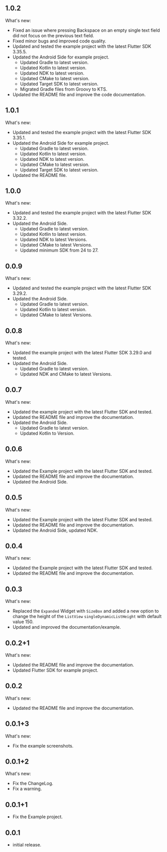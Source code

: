 ## 1.0.2

What's new:
- Fixed an issue where pressing Backspace on an empty single text field did not focus on the previous text field.
- Fixed minor bugs and improved code quality.
- Updated and tested the example project with the latest Flutter SDK 3.35.5.
- Updated the Android Side for example project.
  - Updated Gradle to latest version.
  - Updated Kotlin to latest version.
  - Updated NDK to latest version.
  - Updated CMake to latest version.
  - Updated Target SDK to latest version.
  - Migrated Gradle files from Groovy to KTS.
- Updated the README file and improve the code documentation.

## 1.0.1

What's new:
- Updated and tested the example project with the latest Flutter SDK 3.35.1.
- Updated the Android Side for example project.
  - Updated Gradle to latest version.
  - Updated Kotlin to latest version.
  - Updated NDK to latest version.
  - Updated CMake to latest version.
  - Updated Target SDK to latest version.
- Updated the README file.

## 1.0.0

What's new:
- Updated and tested the example project with the latest Flutter SDK 3.32.2.
- Updated the Android Side.
  - Updated Gradle to latest version.
  - Updated Kotlin to latest version.
  - Updated NDK to latest Versions.
  - Updated CMake to latest Versions.
  - Updated minimum SDK from 24 to 27.

## 0.0.9

What's new:
- Updated and tested the example project with the latest Flutter SDK 3.29.2.
- Updated the Android Side.
  - Updated Gradle to latest version.
  - Updated Kotlin to latest version.
  - Updated CMake to latest Versions.

## 0.0.8

What's new:
- Updated the example project with the latest Flutter SDK 3.29.0 and tested.
- Updated the Android Side.
  - Updated Gradle to latest version.
  - Updated NDK and CMake to latest Versions.

## 0.0.7

What's new:
- Updated the example project with the latest Flutter SDK and tested.
- Updated the README file and improve the documentation.
- Updated the Android Side.
    - Updated Gradle to latest version.
    - Updated Kotlin to Version.

## 0.0.6

What's new:
- Updated the Example project with the latest Flutter SDK and tested.
- Updated the README file and improve the documentation.
- Updated the Android Side.

## 0.0.5

What's new:
- Updated the Example project with the latest Flutter SDK and tested.
- Updated the README file and improve the documentation.
- Updated the Android Side, updated NDK.

## 0.0.4

What's new:
- Updated the Example project with the latest Flutter SDK and tested.
- Updated the README file and improve the documentation.

## 0.0.3

What's new:
- Replaced the `Expanded` Widget with `SizeBox` and added a new option to change the height of the `ListView` `singleDynamicListHeight` with default value 150.
- Updated and improved the documentation/example.

## 0.0.2+1

What's new:
- Updated the README file and improve the documentation.
- Updated Flutter SDK for example project.

## 0.0.2

What's new:
- Updated the README file and improve the documentation.

## 0.0.1+3

What's new:
- Fix the example screenshots.

## 0.0.1+2

What's new:
- Fix the ChangeLog.
- Fix a warning.

## 0.0.1+1

* Fix the Example project.

## 0.0.1

* initial release.
